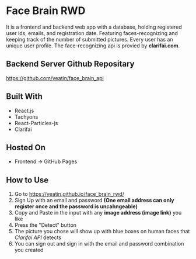 # Face Brain RWD
It is a frontend and backend web app with a database, holding registered user ids, emails, and registration date. Featuring faces-recognizing and keeping track of the number of submitted pictures. Every user has an unique user profile.
The face-recognizing api is provied by **clarifai.com**.
## Backend Server Github Repositary
https://github.com/yeatin/face_brain_api
## Built With
* React.js
* Tachyons
* React-Particles-js
* Clarifai
## Hosted On
* Frontend -> GitHub Pages
## How to Use
1. Go to https://yeatin.github.io/face_brain_rwd/
1. Sign Up with an email and password **(One email address can only register once and the password is uncahngeable)**
1. Copy and Paste in the input with any **image address (image link)** you like
1. Press the "Detect" button
1. The picture you chose will show up with blue boxes on human faces that *Clarifai API* detects
1. You can sign out and sign in with the email and password combination you created
